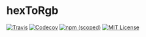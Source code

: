 # hexToRgb

[![Travis](https://img.shields.io/travis/defo550/hex-to-rgb.svg)](https://travis-ci.org/defo550/hex-to-rgb)
[![Codecov](https://img.shields.io/codecov/c/github/defo550/hex-to-rgb.svg)](https://codecov.io/gh/defo550/hex-to-rgb )
[![npm (scoped)](https://img.shields.io/npm/v/@defo550/hex-to-rgb.svg)](https://www.npmjs.com/package/@defo550/hex-to-rgb)
[![MIT License](https://img.shields.io/npm/l/hex-to-rgb.svg)](https://opensource.org/licenses/MIT)
